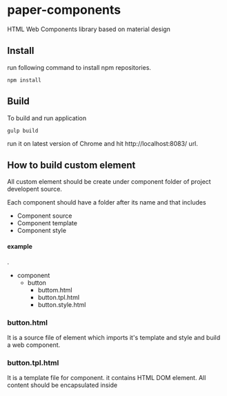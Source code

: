 # paper-components

HTML Web Components library based on material design

## Install

run following command to install npm repositories.

`npm install`

## Build

To build and run application

`gulp build`

run it on latest version of Chrome and hit http://localhost:8083/ url.

## How to build custom element

All custom element should be create under component folder of project developent source.

Each component should have a folder after its name and that includes

* Component source
* Component template
* Component style

#### example


.
 * component
   * button
     * buttom.html
     * button.tpl.html
     * button.style.html




### button.html
It is a source file of element which imports it's template and style and build
a web component.

### button.tpl.html
It is a template file for component. it contains HTML DOM element.
All content should be encapsulated inside <template> Tag and it's id should be named as
<component name>-tpl-template

example: <template id='button-tpl-template'>

### button.style.html
It is a css style file which decorates the web component.
All content should be encapsulated inside <template> Tag and it's id should be named as
<component name>-style-template

example: <template id='button-style-template'>

All custom elements are inherited from BaseElement therefore it is important to extend it wheneaver
a new custom component is created

Note: BaseElement is located under component/lib folder . you should import it inside your component source file.
